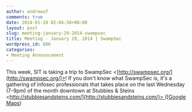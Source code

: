 ```yaml
---
author: andrewuf
comments: true
date: 2014-01-28 02:04:58+00:00
layout: post
slug: meeting-january-29-2014-swampsec
title: Meeting - January 29, 2014 | SwampSec
wordpress_id: 886
categories:
- Meeting Announcement
---
```


This week, SIT is taking a trip to SwampSec <[http://swampsec.org/](http://swampsec.org/)>! If you don't know what SwampSec is, it's a gathering of infosec professionals that takes place on the last Wednesday (7-9pm) of the month downtown at Stubbies & Steins <[http://stubbiesandsteins.com/](http://stubbiesandsteins.com/)> ([Google Maps](https://www.google.com/maps?t=m&ll=29.6518118,-82.3255617&z=17&geocode=FWdzxAEdxs8X-ymt0wTyjKPoiDGY1Gy2J4WVEA&saddr=Stubbie+Shirt+Pub,+9+W+University+Ave,+Gainesville,+FL+32601&daddr&output=classic))
